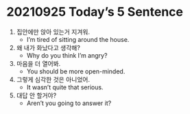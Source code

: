 # 20210925 Today’s 5 Sentence



1. 집안에만 앉아 있는거 지겨워.
   - I’m tired of sitting around the house.
2. 왜 내가 화났다고 생각해?
   - Why do you think I’m angry?
3. 마음을 더 열어봐.
   - You should be more open-minded.
4. 그렇게 심각한 것은 아니었어.
   - It wasn’t quite that serious.
5. 대답 안 할거야?
   - Aren’t you going to answer it?

